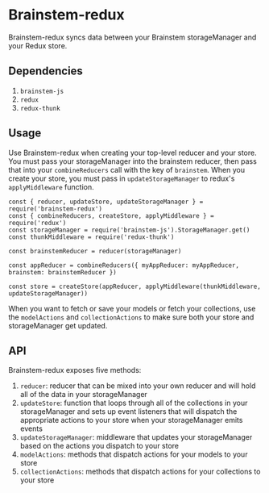 # Brainstem-redux

Brainstem-redux syncs data between your Brainstem storageManager and your Redux store.

## Dependencies
1. `brainstem-js`
2. `redux`
3. `redux-thunk`

## Usage
Use Brainstem-redux when creating your top-level reducer and your store. You must pass your storageManager into the brainstem reducer, then pass that into your `combineReducers` call with the key of `brainstem`. When you create your store, you must pass in `updateStorageManager` to redux's `applyMiddleware` function.
```
const { reducer, updateStore, updateStorageManager } = require('brainstem-redux')
const { combineReducers, createStore, applyMiddleware } = require('redux')
const storageManager = require('brainstem-js').StorageManager.get()
const thunkMiddleware = require('redux-thunk')

const brainstemReducer = reducer(storageManager)

const appReducer = combineReducers({ myAppReducer: myAppReducer, brainstem: brainstemReducer })

const store = createStore(appReducer, applyMiddleware(thunkMiddleware, updateStorageManager))
```

When you want to fetch or save your models or fetch your collections, use the `modelActions` and `collectionActions` to make sure both your store and storageManager get updated.

## API
Brainstem-redux exposes five methods:
1. `reducer`: reducer that can be mixed into your own reducer and will hold all of the data in your storageManager
2. `updateStore`: function that loops through all of the collections in your storageManager and sets up event listeners that will dispatch the appropriate actions to your store when your storageManager emits events
3. `updateStorageManager`: middleware that updates your storageManager based on the actions you dispatch to your store
4. `modelActions`: methods that dispatch actions for your models to your store
5. `collectionActions`: methods that dispatch actions for your collections to your store
